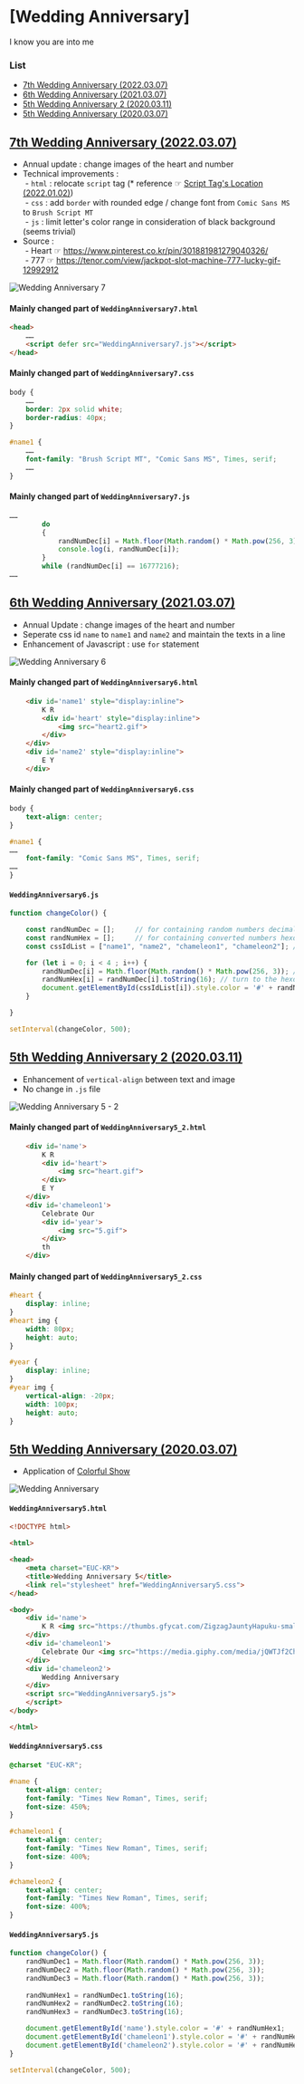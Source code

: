 # [Wedding Anniversary]

I know you are into me


### List

- [7th Wedding Anniversary (2022.03.07)](#7th-wedding-anniversary-20220307)
- [6th Wedding Anniversary (2021.03.07)](#6th-wedding-anniversary-20210307)
- [5th Wedding Anniversary 2 (2020.03.11)](#5th-wedding-anniversary-2-20200311)
- [5th Wedding Anniversary (2020.03.07)](#5th-wedding-anniversary-20200307)


## [7th Wedding Anniversary (2022.03.07)](#list)

- Annual update : change images of the heart and number
- Technical improvements :  
&nbsp;- `html` : relocate `script` tag (* reference ☞ [Script Tag's Location (2022.01.02)](#script-tags-location-20220102))  
&nbsp;- `css` : add `border` with rounded edge / change font from `Comic Sans MS` to `Brush Script MT`  
&nbsp;- `js` : limit letter's color range in consideration of black background (seems trivial)
- Source :  
&nbsp;- Heart ☞ https://www.pinterest.co.kr/pin/301881981279040326/  
&nbsp;- 777 ☞ https://tenor.com/view/jackpot-slot-machine-777-lucky-gif-12992912

![Wedding Anniversary 7](./Images/WeddingAnniversary7.gif)

#### Mainly changed part of `WeddingAnniversary7.html`
```html
<head>
    ……
    <script defer src="WeddingAnniversary7.js"></script>
</head>
```

#### Mainly changed part of `WeddingAnniversary7.css`
```css
body {
    ……
    border: 2px solid white;
    border-radius: 40px;
}
```
```css
#name1 {
    ……
    font-family: "Brush Script MT", "Comic Sans MS", Times, serif;
    ……
}
```

#### Mainly changed part of `WeddingAnniversary7.js`
```js
……
        do                                                                          // to avoid black letters on the black background
        {
            randNumDec[i] = Math.floor(Math.random() * Math.pow(256, 3));           // generate RGB color (decimal)
            console.log(i, randNumDec[i]);                                          // test : ok
        }
        while (randNumDec[i] == 16777216);                                          // 256^3 = 16777216
……
```


## [6th Wedding Anniversary (2021.03.07)](#list)
- Annual Update : change images of the heart and number
- Seperate css id `name` to `name1` and `name2` and maintain the texts in a line
- Enhancement of Javascript : use `for` statement

![Wedding Anniversary 6](./Images/WeddingAnniversary6.gif)

#### Mainly changed part of `WeddingAnniversary6.html`
```html
    <div id='name1' style="display:inline">
        K R
        <div id='heart' style="display:inline">
            <img src="heart2.gif">
        </div>
    </div>
    <div id='name2' style="display:inline">
        E Y
    </div>
```

#### Mainly changed part of `WeddingAnniversary6.css`
```css
body {
    text-align: center;
}

#name1 {
……
    font-family: "Comic Sans MS", Times, serif;
……
}
```

#### `WeddingAnniversary6.js`
```js
function changeColor() {

    const randNumDec = [];     // for containing random numbers decimally
    const randNumHex = [];     // for containing converted numbers hexdecimally
    const cssIdList = ["name1", "name2", "chameleon1", "chameleon2"]; // css id list to change colors

    for (let i = 0; i < 4 ; i++) {
        randNumDec[i] = Math.floor(Math.random() * Math.pow(256, 3)); // generate RGB color (decimal)
        randNumHex[i] = randNumDec[i].toString(16); // turn to the hexdecimal
        document.getElementById(cssIdList[i]).style.color = '#' + randNumHex[i]; // style-color requires #XXXXXX
    }

}

setInterval(changeColor, 500);
```


## [5th Wedding Anniversary 2 (2020.03.11)](#list)
- Enhancement of `vertical-align` between text and image
- No change in `.js` file

![Wedding Anniversary 5 - 2](./Images/WeddingAnniversary5_2.gif)

#### Mainly changed part of `WeddingAnniversary5_2.html`
```html
    <div id='name'>
        K R
        <div id='heart'>
            <img src="heart.gif">
        </div>
        E Y
    </div>
    <div id='chameleon1'>
        Celebrate Our
        <div id='year'>
            <img src="5.gif">
        </div>
        th
    </div>
```

#### Mainly changed part of `WeddingAnniversary5_2.css`
```css
#heart {
    display: inline;
}
#heart img {
    width: 80px;
    height: auto;
}

#year {
    display: inline;
}
#year img {
    vertical-align: -20px;
    width: 100px;
    height: auto;
}
```


## [5th Wedding Anniversary (2020.03.07)](#list)
- Application of [Colorful Show](https://github.com/kimpro82/MyPractice/tree/master/Web#colorful-show-20200304)

![Wedding Anniversary](./Images/WeddingAnniversary5.gif)

#### `WeddingAnniversary5.html`
```html
<!DOCTYPE html>

<html>

<head>
    <meta charset="EUC-KR">
    <title>Wedding Anniversary 5</title>
    <link rel="stylesheet" href="WeddingAnniversary5.css">
</head>

<body>
    <div id='name'>
        K R <img src="https://thumbs.gfycat.com/ZigzagJauntyHapuku-small.gif"  height="70" width="70"> E Y
    </div>
    <div id='chameleon1'>
        Celebrate Our <img src="https://media.giphy.com/media/jQWTJf2Ch2ANz2DdqU/giphy.gif"  height="80" width="80">th
    </div>
    <div id='chameleon2'>
        Wedding Anniversary
    </div>
    <script src="WeddingAnniversary5.js">
    </script> 
</body>

</html>
```

#### `WeddingAnniversary5.css`
```css
@charset "EUC-KR";

#name {
    text-align: center;
    font-family: "Times New Roman", Times, serif;
    font-size: 450%;
}

#chameleon1 {
    text-align: center;
    font-family: "Times New Roman", Times, serif;
    font-size: 400%;
}

#chameleon2 {
    text-align: center;
    font-family: "Times New Roman", Times, serif;
    font-size: 400%;
}
```

#### `WeddingAnniversary5.js`
```js
function changeColor() {
    randNumDec1 = Math.floor(Math.random() * Math.pow(256, 3));
    randNumDec2 = Math.floor(Math.random() * Math.pow(256, 3));
    randNumDec3 = Math.floor(Math.random() * Math.pow(256, 3));
    
    randNumHex1 = randNumDec1.toString(16);
    randNumHex2 = randNumDec2.toString(16);
    randNumHex3 = randNumDec3.toString(16);

    document.getElementById('name').style.color = '#' + randNumHex1;
    document.getElementById('chameleon1').style.color = '#' + randNumHex2;
    document.getElementById('chameleon2').style.color = '#' + randNumHex3;
}

setInterval(changeColor, 500);
```